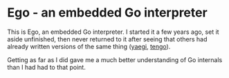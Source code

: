 # Ego - an embedded Go interpreter

This is Ego, an embedded Go interpreter.
I started it a few years ago,
set it aside unfinished,
then never returned to it
after seeing that others had already written versions of the same thing
([yaegi](https://github.com/traefik/yaegi), [tengo](https://github.com/d5/tengo)).

Getting as far as I did gave me a much better understanding of Go internals than I had had to that point.
